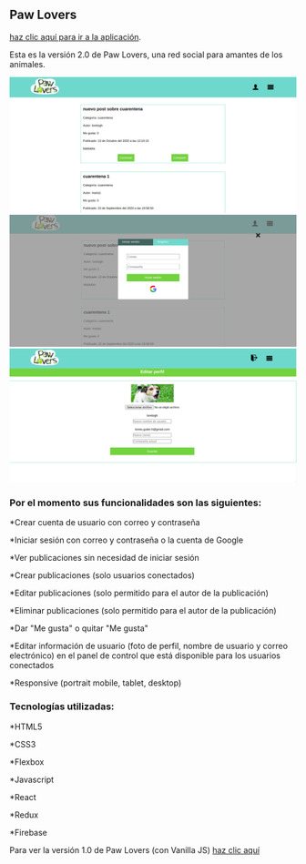 ## Paw Lovers

[haz clic aquí para ir a la aplicación](https://paw-lovers-2.web.app/).

Esta es la versión 2.0 de Paw Lovers, una red social para amantes de los animales.


![Inicio](./src/assets/paw1.png)
![Autenticación](./src/assets/paw3.png)
![Perfil](./src/assets/paw2.png)


### Por el momento sus funcionalidades son las siguientes:

*Crear cuenta de usuario con correo y contraseña

*Iniciar sesión con correo y contraseña o la cuenta de Google

*Ver publicaciones sin necesidad de iniciar sesión

*Crear publicaciones (solo usuarios conectados)

*Editar publicaciones (solo permitido para el autor de la publicación)

*Eliminar publicaciones (solo permitido para el autor de la publicación)

*Dar "Me gusta" o quitar "Me gusta"

*Editar información de usuario (foto de perfil, nombre de usuario y correo electrónico) en el panel de control que está disponible para los usuarios conectados

*Responsive (portrait mobile, tablet, desktop)

### Tecnologías utilizadas:

*HTML5

*CSS3

*Flexbox

*Javascript

*React

*Redux

*Firebase

Para ver la versión 1.0 de Paw Lovers (con Vanilla JS) [haz clic aquí](https://lirizo.github.io/SCL013-social-network/src/index.html#/mas-sobre-PL)


